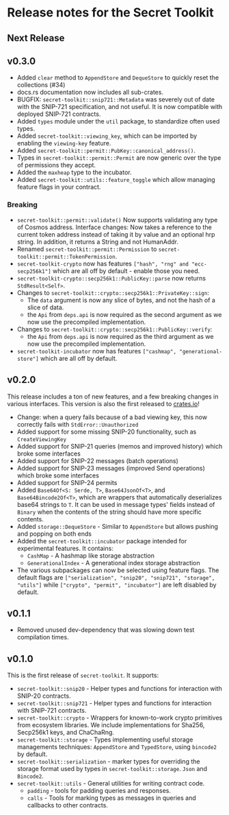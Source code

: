 # Release notes for the Secret Toolkit

## Next Release

## v0.3.0
* Added `clear` method to `AppendStore` and `DequeStore` to quickly reset the collections (#34)
* docs.rs documentation now includes all sub-crates.
* BUGFIX: `secret-toolkit::snip721::Metadata` was severely out of date with the SNIP-721 specification, and not useful.
  It is now compatible with deployed SNIP-721 contracts.
* Added `types` module under the `util` package, to standardize often used types.
* Added `secret-toolkit::viewing_key`, which can be imported by enabling the `viewing-key` feature.
* Added `secret-toolkit::permit::PubKey::canonical_address()`.
* Types in `secret-toolkit::permit::Permit` are now generic over the type of permissions they accept.
* Added the `maxheap` type to the incubator.
* Added `secret-toolkit::utils::feature_toggle` which allow managing feature flags in your contract.

### Breaking
* `secret-toolkit::permit::validate()` Now supports validating any type of Cosmos address. 
Interface changes: Now takes a reference to the current token address instead 
of taking it by value and an optional hrp string.
In addition, it returns a String and not HumanAddr.
* Renamed `secret-toolkit::permit::Permission` to `secret-toolkit::permit::TokenPermission`.
* `secret-toolkit-crypto` now has features `["hash", "rng" and "ecc-secp256k1"]` which are all off by default - enable those you need.
* `secret-toolkit-crypto::secp256k1::PublicKey::parse` now returns `StdResult<Self>`.
* Changes to `secret-toolkit::crypto::secp256k1::PrivateKey::sign`:
  * The `data` argument is now any slice of bytes, and not the hash of a slice of data.
  * the `Api` from `deps.api` is now required as the second argument as we now use the precompiled implementation.
* Changes to `secret-toolkit::crypto::secp256k1::PublicKey::verify`:
  * the `Api` from `deps.api` is now required as the third argument as we now use the precompiled implementation.
* `secret-toolkit-incubator` now has features `["cashmap", "generational-store"]` which are all off by default.

## v0.2.0
This release includes a ton of new features, and a few breaking changes in various interfaces.
This version is also the first released to [crates.io](https://crates.io)!

* Change: when a query fails because of a bad viewing key, this now correctly fails with `StdError::Unauthorized`
* Added support for some missing SNIP-20 functionality, such as `CreateViewingKey`
* Added support for SNIP-21 queries (memos and improved history) which broke some interfaces
* Added support for SNIP-22 messages (batch operations)
* Added support for SNIP-23 messages (improved Send operations) which broke some interfaces
* Added support for SNIP-24 permits
* Added `Base64Of<S: Serde, T>`, `Base64JsonOf<T>`, and `Base64Bincode2Of<T>`, 
    which are wrappers that automatically deserializes base64 strings to `T`.
    It can be used in message types' fields instead of `Binary` when the contents of the string
    should have more specific contents.
* Added `storage::DequeStore` - Similar to `AppendStore` but allows pushing and popping on both ends
* Added the `secret-toolkit::incubator` package intended for experimental features. It contains:
  * `CashMap` - A hashmap like storage abstraction
  * `GenerationalIndex` - A generational index storage abstraction
* The various subpackages can now be selected using feature flags. The default flags are `["serialization", "snip20", "snip721", "storage", "utils"]`
    while `["crypto", "permit", "incubator"]` are left disabled by default.

## v0.1.1
* Removed unused dev-dependency that was slowing down test compilation times.

## v0.1.0
This is the first release of `secret-toolkit`. It supports:

* `secret-toolkit::snip20` - Helper types and functions for interaction with
  SNIP-20 contracts.
* `secret-toolkit::snip721` - Helper types and functions for interaction with
  SNIP-721 contracts.
* `secret-toolkit::crypto` - Wrappers for known-to-work crypto primitives from
  ecosystem libraries. We include implementations for Sha256, Secp256k1 keys,
  and ChaChaRng.
* `secret-toolkit::storage` - Types implementing useful storage managements
  techniques: `AppendStore` and `TypedStore`, using `bincode2` by default.
* `secret-toolkit::serialization` - marker types for overriding the storage
  format used by types in `secret-toolkit::storage`. `Json` and `Bincode2`.
* `secret-toolkit::utils` - General utilities for writing contract code.
    * `padding` - tools for padding queries and responses.
    * `calls` - Tools for marking types as messages in queries and callbacks
      to other contracts.
